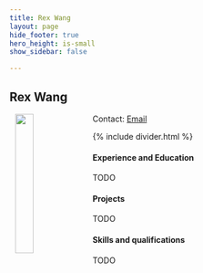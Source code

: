 ```yaml
---
title: Rex Wang
layout: page
hide_footer: true
hero_height: is-small
show_sidebar: false

---
```


## Rex Wang
<img src="{{site.url}}/img/random.jpg" align="left" hspace="10" width="25%">

Contact:
<i class="fas fa-at"></i> [Email](mailto:rexwang1229@gmail.com)  

<!--
<i class="fab fa-github"></i> [Github]()  
<i class="fab fa-linkedin"></i> [LinkedIn]()
<i class="fab fa-google"></i> [Google Scholar]()  
-->

{% include divider.html %}

#### Experience and Education

TODO

#### Projects

TODO

#### Skills and qualifications

TODO

